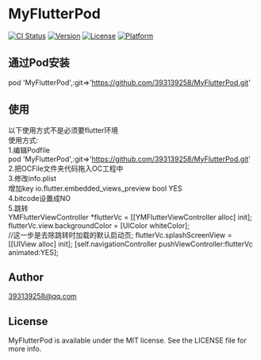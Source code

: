 # MyFlutterPod

[![CI Status](https://img.shields.io/travis/393139258/MyFlutterPod.svg?style=flat)](https://travis-ci.org/393139258/MyFlutterPod)
[![Version](https://img.shields.io/cocoapods/v/MyFlutterPod.svg?style=flat)](https://cocoapods.org/pods/MyFlutterPod)
[![License](https://img.shields.io/cocoapods/l/MyFlutterPod.svg?style=flat)](https://cocoapods.org/pods/MyFlutterPod)
[![Platform](https://img.shields.io/cocoapods/p/MyFlutterPod.svg?style=flat)](https://cocoapods.org/pods/MyFlutterPod)

## 通过Pod安装

pod 'MyFlutterPod',:git=>'https://github.com/393139258/MyFlutterPod.git'

## 使用

以下使用方式不是必须要flutter环境  
使用方式:  
1.编辑Podfile  
pod 'MyFlutterPod',:git=>'https://github.com/393139258/MyFlutterPod.git'  
2.把OCFile文件夹代码拖入OC工程中  
3.修改info.plist   
	增加key  io.flutter.embedded_views_preview   bool   YES  
4.bitcode设置成NO  
5.跳转  
YMFlutterViewController *flutterVc = [[YMFlutterViewController alloc] init];  
flutterVc.view.backgroundColor = [UIColor whiteColor];  
//这一步是去除跳转时加载的默认启动页; 
flutterVc.splashScreenView = [[UIView alloc] init];
[self.navigationController pushViewController:flutterVc animated:YES];  

## Author

393139258@qq.com

## License

MyFlutterPod is available under the MIT license. See the LICENSE file for more info.

